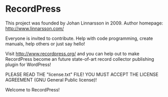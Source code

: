 # RecordPress

This project was founded by Johan Linnarsson in 2009. Author homepage: http://www.linnarsson.com/

Everyone is invited to contribute. Help with code programming, create manuals, help others or just say hello!

Visit http://www.recordpress.org/ and you can help out to make RecordPress become an future state-of-art 
record collector publishing plugin for WordPress!

PLEASE READ THE "license.txt" FILE! YOU MUST ACCEPT THE LICENSE AGREEMENT (GNU General Public license)!

Welcome to RecordPress!